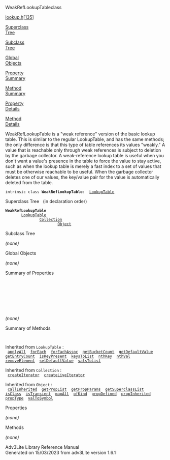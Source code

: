 ---
---
<span class="title">WeakRefLookupTable</span><span class="type">class</span>

[lookup.h](../file/lookup.h.html)\[[135](../source/lookup.h.html#135)\]

[Superclass  
Tree](#_SuperClassTree_)

[Subclass  
Tree](#_SubClassTree_)

[Global  
Objects](#_ObjectSummary_)

[Property  
Summary](#_PropSummary_)

[Method  
Summary](#_MethodSummary_)

[Property  
Details](#_Properties_)

[Method  
Details](#_Methods_)

<div class="fdesc">

WeakRefLookupTable is a "weak reference" version of the basic lookup
table. This is similar to the regular LookupTable, and has the same
methods; the only difference is that this type of table references its
values "weakly." A value that is reachable only through weak references
is subject to deletion by the garbage collector. A weak-reference lookup
table is useful when you don't want a value's presence in the table to
force the value to stay active, such as when the lookup table is merely
a fast index to a set of values that must be otherwise reachable to be
useful. When the garbage collector deletes one of our values, the
key/value pair for the value is automatically deleted from the table.

`intrinsic class `**`WeakRefLookupTable`**` :   `[`LookupTable`](../object/LookupTable.html)

</div>

<span id="_SuperClassTree_"></span>

<div class="mjhd">

<span class="hdln">Superclass Tree</span>   (in declaration order)

</div>

**`WeakRefLookupTable`**  
`         `[`LookupTable`](../object/LookupTable.html)  
`                 `[`Collection`](../object/Collection.html)  
`                         `[`Object`](../object/Object.html)  
<span id="_SubClassTree_"></span>

<div class="mjhd">

<span class="hdln">Subclass Tree</span>  

</div>

*(none)* <span id="_ObjectSummary_"></span>

<div class="mjhd">

<span class="hdln">Global Objects</span>  

</div>

*(none)* <span id="_PropSummary_"></span>

<div class="mjhd">

<span class="hdln">Summary of Properties</span>  

</div>

` `

` `

` `

` `

*(none)* <span id="_MethodSummary_"></span>

<div class="mjhd">

<span class="hdln">Summary of Methods</span>  

</div>

` `

Inherited from `LookupTable` :  
` `[`applyAll`](../object/LookupTable.html#applyAll)`  `[`forEach`](../object/LookupTable.html#forEach)`  `[`forEachAssoc`](../object/LookupTable.html#forEachAssoc)`  `[`getBucketCount`](../object/LookupTable.html#getBucketCount)`  `[`getDefaultValue`](../object/LookupTable.html#getDefaultValue)`  `[`getEntryCount`](../object/LookupTable.html#getEntryCount)`  `[`isKeyPresent`](../object/LookupTable.html#isKeyPresent)`  `[`keysToList`](../object/LookupTable.html#keysToList)`  `[`nthKey`](../object/LookupTable.html#nthKey)`  `[`nthVal`](../object/LookupTable.html#nthVal)`  `[`removeElement`](../object/LookupTable.html#removeElement)`  `[`setDefaultValue`](../object/LookupTable.html#setDefaultValue)`  `[`valsToList`](../object/LookupTable.html#valsToList)`  `

Inherited from `Collection` :  
` `[`createIterator`](../object/Collection.html#createIterator)`  `[`createLiveIterator`](../object/Collection.html#createLiveIterator)`  `

Inherited from `Object` :  
` `[`callInherited`](../object/Object.html#callInherited)`  `[`getPropList`](../object/Object.html#getPropList)`  `[`getPropParams`](../object/Object.html#getPropParams)`  `[`getSuperclassList`](../object/Object.html#getSuperclassList)`  `[`isClass`](../object/Object.html#isClass)`  `[`isTransient`](../object/Object.html#isTransient)`  `[`mapAll`](../object/Object.html#mapAll)`  `[`ofKind`](../object/Object.html#ofKind)`  `[`propDefined`](../object/Object.html#propDefined)`  `[`propInherited`](../object/Object.html#propInherited)`  `[`propType`](../object/Object.html#propType)`  `[`valToSymbol`](../object/Object.html#valToSymbol)`  `

<span id="_Properties_"></span>

<div class="mjhd">

<span class="hdln">Properties</span>  

</div>

*(none)* <span id="_Methods_"></span>

<div class="mjhd">

<span class="hdln">Methods</span>  

</div>

*(none)*

<div class="ftr">

Adv3Lite Library Reference Manual  
Generated on 15/03/2023 from adv3Lite version 1.6.1

</div>
